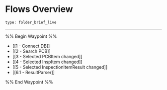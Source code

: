 # Flows Overview
 
```ccard
type: folder_brief_live
```
 
---

%% Begin Waypoint %%
- [[1 - Connect DB]]
- [[2 - Search PCB]]
- [[3 - Selected PCBItem changed]]
- [[4 - Selected InspItem changed]]
- [[5 - Selected InspectionItemResult changed]]
- [[6.1 - ResultParser]]

%% End Waypoint %%